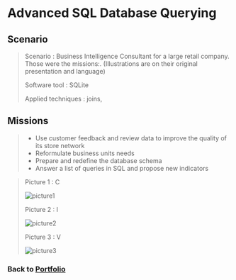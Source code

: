 # Advanced SQL Database Querying

## Scenario
 > Scenario : Business Intelligence Consultant for a large retail company. Those were the missions:. (Illustrations are on their original presentation and language)
> 
 > Software tool : SQLite
>
 > Applied techniques : joins, 

## Missions
> * Use customer feedback and review data to improve the quality of its store network
> * Reformulate business units needs
> * Prepare and redefine the database schema
> * Answer a list of queries in SQL and propose new indicators

>   Picture 1 : C
> 
>   ![picture1](/Projects/Project_5_folder/images/Image_1.png)
> 
>   Picture 2 : I
>
>   ![picture2](/Projects/Project_5_folder/images/Image_2.png)
> 
>   Picture 3 : V
>
>   ![picture3](/Projects/Project_5_folder/images/Image_3.png)


### Back to [Portfolio](https://ivancor93.github.io/Portfolio)
